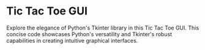 # Tic Tac Toe GUI
 Explore the elegance of Python's Tkinter library in this Tic Tac Toe GUI. This concise code showcases Python's versatility and Tkinter's robust capabilities in creating intuitive graphical interfaces.
